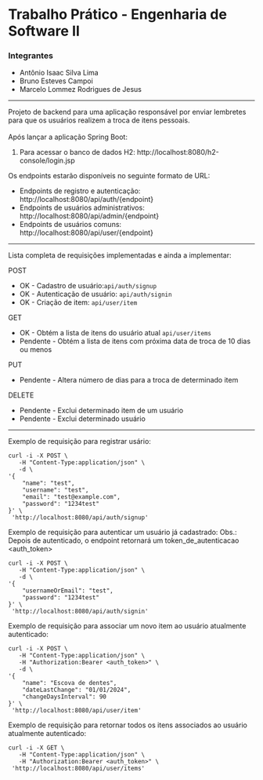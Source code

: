 # Trabalho Prático - Engenharia de Software II

### Integrantes
- Antônio Isaac Silva Lima
- Bruno Esteves Campoi
- Marcelo Lommez Rodrigues de Jesus
<hr></hr>
Projeto de backend para uma aplicação responsável por enviar lembretes para que os usuários realizem a troca de itens pessoais.
<br></br>
Após lançar a aplicação Spring Boot:

1. Para acessar o banco de dados H2: http://localhost:8080/h2-console/login.jsp

Os endpoints estarão disponíveis no seguinte formato de URL:

- Endpoints de registro e autenticação: http://localhost:8080/api/auth/{endpoint}
- Endpoints de usuários administrativos: http://localhost:8080/api/admin/{endpoint}
- Endpoints de usuários comuns: http://localhost:8080/api/user/{endpoint}

---
Lista completa de requisições implementadas e ainda a implementar:

POST
- OK - Cadastro de usuário:`api/auth/signup`
- OK - Autenticação de usuário: `api/auth/signin`
- OK - Criação de item: `api/user/item`

GET
- OK - Obtém a lista de itens do usuário atual `api/user/items`
- Pendente - Obtém a lista de itens com próxima data de troca de 10 dias ou menos

PUT
- Pendente - Altera número de dias para a troca de determinado item

DELETE
- Pendente - Exclui determinado item de um usuário
- Pendente - Exclui determinado usuário

---
Exemplo de requisição para registrar usário:

``` curl
curl -i -X POST \
   -H "Content-Type:application/json" \
   -d \
'{
    "name": "test",
    "username": "test",
    "email": "test@example.com",
    "password": "1234test"
}' \
 'http://localhost:8080/api/auth/signup'
```

Exemplo de requisição para autenticar um usuário já cadastrado:
    Obs.: Depois de autenticado, o endpoint retornará um token_de_autenticacao <auth_token> 

``` curl
curl -i -X POST \
   -H "Content-Type:application/json" \
   -d \
'{
    "usernameOrEmail": "test",
    "password": "1234test"
}' \
 'http://localhost:8080/api/auth/signin'
``` 
Exemplo de requisição para associar um novo item ao usuário atualmente autenticado:

``` curl
curl -i -X POST \
   -H "Content-Type:application/json" \
   -H "Authorization:Bearer <auth_token>" \
   -d \
'{
    "name": "Escova de dentes",
    "dateLastChange": "01/01/2024",
    "changeDaysInterval": 90
}' \
 'http://localhost:8080/api/user/item'
```

Exemplo de requisição para retornar todos os itens associados ao usuário atualmente autenticado:

``` curl
curl -i -X GET \
   -H "Content-Type:application/json" \
   -H "Authorization:Bearer <auth_token>" \
 'http://localhost:8080/api/user/items'
```

